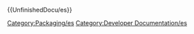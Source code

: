  {{UnfinishedDocu/es}}

[Category:Packaging/es](Category:Packaging/es.md) [Category:Developer Documentation/es](Category:Developer_Documentation/es.md)
